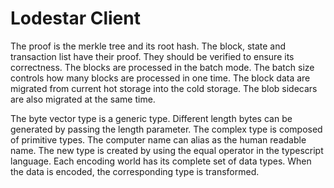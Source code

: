 # Lodestar Client

The proof is the merkle tree and its root hash. The block, state and transaction list have their proof. They should be verified to ensure its correctness. The blocks are processed in the batch mode. The batch size controls how many blocks are processed in one time. The block data are migrated from current hot storage into the cold storage. The blob sidecars are also migrated at the same time. 

The byte vector type is a generic type. Different length bytes can be generated by passing the length parameter. The complex type is composed of primitive types. The computer name can alias as the human readable name. The new type is created by using the equal operator in the typescript language. Each encoding world has its complete set of data types. When the data is encoded, the corresponding type is transformed. 



